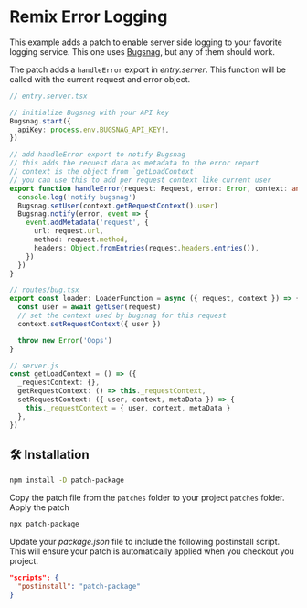 # Remix Error Logging

This example adds a patch to enable server side logging to your
favorite logging service. This one uses [Bugsnag](https://www.bugsnag.com/), but any of them
should work.

The patch adds a `handleError` export in _entry.server_. This function
will be called with the current request and error object.

```ts
// entry.server.tsx

// initialize Bugsnag with your API key
Bugsnag.start({
  apiKey: process.env.BUGSNAG_API_KEY!,
})

// add handleError export to notify Bugsnag
// this adds the request data as metadata to the error report
// context is the object from `getLoadContext`
// you can use this to add per request context like current user
export function handleError(request: Request, error: Error, context: any) {
  console.log('notify bugsnag')
  Bugsnag.setUser(context.getRequestContext().user)
  Bugsnag.notify(error, event => {
    event.addMetadata('request', {
      url: request.url,
      method: request.method,
      headers: Object.fromEntries(request.headers.entries()),
    })
  })
}

// routes/bug.tsx
export const loader: LoaderFunction = async ({ request, context }) => {
  const user = await getUser(request)
  // set the context used by bugsnag for this request
  context.setRequestContext({ user })

  throw new Error('Oops')
}

// server.js
const getLoadContext = () => ({
  _requestContext: {},
  getRequestContext: () => this._requestContext,
  setRequestContext: ({ user, context, metaData }) => {
    this._requestContext = { user, context, metaData }
  },
})
```

## 🛠 Installation

```bash
npm install -D patch-package
```

Copy the patch file from the `patches` folder to your project `patches` folder.
Apply the patch

```bash
npx patch-package
```

Update your _package.json_ file to include the following postinstall script. This will ensure your patch is automatically applied when you checkout you project.

```json
"scripts": {
  "postinstall": "patch-package"
}
```
